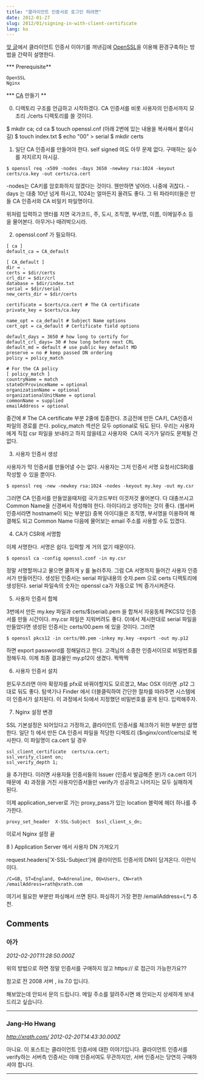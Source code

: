 ```yaml
---
title: "클라이언트 인증서로 로그인 하려면"
date: 2012-01-27
slug: 2012/01/signing-in-with-client-certificate
lang: ko
---
```


[앞 글](/2012/01/issues-on-authenticating-client-certificate/)에서 클라이언트 인증서 이야기를 꺼낸김에 [OpenSSL](http://openssl.org/)을 이용해 환경구축하는 방법을 간략히 설명한다.

*** Prerequisite**

	OpenSSL
	Nginx

*** [CA](http://en.wikipedia.org/wiki/Certificate_authority) 만들기 **

0) 디렉토리 구조를 언급하고 시작하겠다. CA 인증서를 비롯 사용자의 인증서까지 모조리 ./certs 디렉토리를 쓸 것이다.

$ mkdir ca; cd ca
$ touch openssl.cnf (아래 2번에 있는 내용을 복사해서 붙이시길)
$ touch index.txt
$ echo "00" > serial
$ mkdir certs

1) 일단 CA 인증서를 만들어야 한다. self signed 여도 아무 문제 없다. 구매하는 실수를 저지르지 마시길.


```
$ openssl req -x509 -nodes -days 3650 -newkey rsa:1024 -keyout certs/ca.key -out certs/ca.cert
```


-nodes는 CA키를 암호화하지 않겠다는 것이다. 웬만하면 넣어라. 나중에 귀찮다.
-days 는 대충 10년 넘게 하시고, 1024는 얼마든지 올려도 좋다. 그 뒤 파라미터들은 만들 CA 인증서와 CA 비밀키 파일명이다.

위처럼 입력하고 엔터를 치면 국가코드, 주, 도시, 조직명, 부서명, 이름, 이메일주소 등을 물어본다. 아무거나 때려박으시라.

2) openssl.conf 가 필요하다.


```
[ ca ]
default_ca = CA_default

[ CA_default ]
dir = .
certs = $dir/certs
crl_dir = $dir/crl
database = $dir/index.txt
serial = $dir/serial
new_certs_dir = $dir/certs

certificate = $certs/ca.cert # The CA certificate
private_key = $certs/ca.key

name_opt = ca_default # Subject Name options
cert_opt = ca_default # Certificate field options

default_days = 3650 # how long to certify for
default_crl_days= 30 # how long before next CRL
default_md = default # use public key default MD
preserve = no # keep passed DN ordering
policy = policy_match

# For the CA policy
[ policy_match ]
countryName = match
stateOrProvinceName = optional
organizationName = optional
organizationalUnitName = optional
commonName = supplied
emailAddress = optional
```


중간에 # The CA certificate 부분 2줄에 집중한다. 조금전에 만든 CA키, CA인증서 파일의 경로를 쓴다. policy_match 섹션은 모두 optional로 둬도 된다. 우리는 사용자에게 직접 csr 파일을 보내라고 하지 않을테고 사용자와  CA의 국가가 달라도 문제될 건 없다.

3) 사용자 인증서 생성

사용자가 막 인증서를 만들어낼 수는 없다. 사용자는 그저 인증서 서명 요청서(CSR)를 작성할 수 있을 뿐이다.


```
$ openssl req -new -newkey rsa:1024 -nodes -keyout my.key -out my.csr
```


그러면 CA 인증서를 만들었을때처럼 국가코드부터 이것저것 물어본다. 다 대충쓰시고 Common Name을 신경써서 작성해야 한다. 아이디라고 생각하는 것이 좋다. (웹서버 인증서라면 hostname이 되는 부분임) 중복 아이디들은 조직명, 부서명을 이용하여 해결해도 되고 Common Name 다음에 물어보는 email 주소를 사용할 수도 있겠다.

4) CA가 CSR에 서명함

이제 서명한다. 서명은 쉽다. 입력할 게 거의 없기 때문이다.


```
$ openssl ca -config openssl.conf -in my.csr
```


정말 서명할꺼냐고 물으면 쿨하게 y 를 눌러주자. 그럼 CA 서명까지 들어간 사용자 인증서가 만들어진다. 생성된 인증서는 serial 파일내용의 숫자.pem 으로 certs 디렉토리에 생성된다. serial 파일속의 숫자는 openssl ca가 자동으로 1씩 증가시켜준다.

5) 사용자 인증서 합체

3번에서 만든 my.key 파일과 certs/$(serial).pem 을 합쳐서 자웅동체 PKCS12 인증서를 만들 시간이다. my.csr 파일은 지워버려도 좋다. 0)에서 제시한대로 serial 파일을 만들었다면 생성된 인증서는 certs/00.pem 에 있을 것이다. 그러면


```
$ openssl pkcs12 -in certs/00.pem -inkey my.key -export -out my.p12
```


하면 export password를 정해달라고 한다. 고객님의 소중한 인증서이므로 비밀번호를 정해두자. 이제 최종 결과물인 my.p12이 생겼다. 짝짝짝

6) 사용자 인증서 설치

윈도우즈라면 아마 확장자를 pfx로 바꿔야할지도 모르겠고, Mac OSX 이라면 .p12 그대로 둬도 좋다. 탐색기나 Finder 에서 더블클릭하여 간단한 절차를 따라주면 시스템에 이 인증서가 설치된다. 이 과정에서 5)에서 지정했던 비밀번호를 묻게 된다. 입력해주자.

7) Nginx 설정 변경

SSL 기본설정은 되어있다고 가정하고, 클라이언트 인증서를 체크하기 위한 부분만 설명한다. 일단 1) 에서 만든 CA 인증서 파일을 적당한 디렉토리 ($nginx/conf/certs)로 복사한다. 이 파일명이 ca.cert 일 경우


```
ssl_client_certificate  certs/ca.cert;
ssl_verify_client on;
ssl_verify_depth 1;
```


을 추가한다. 이러면 사용자들 인증서들의 Issuer (인증서 발급해준 분)가 ca.cert 이기 때문에  4) 과정을 거친 사용자인증서들만 verify가 성공하고 나머지는 모두 실패하게 된다.

이제 application_server로 가는 proxy_pass가 있는 location 블럭에 헤더 하나를 추가한다.


```
proxy_set_header  X-SSL-Subject  $ssl_client_s_dn;
```


이로서 Nginx 설정 끝

8 ) Application Server 에서 사용자 DN 가져오기

request.headers['X-SSL-Subject']에 클라이언트 인증서의 DN이 담겨온다. 이런식이다.


```
/C=GB, ST=England, O=Adrenaline, OU=Users, CN=rath /emailAddress=rath@xrath.com
```


여기서 필요한 부분만 파싱해서 쓰면 된다. 파싱하기 가장 편한 /emailAddress=(.*) 추천.

## Comments

### 아가
*2012-02-20T11:28:50.000Z*

위의 방법으로 하면 정말 인증서를 구매하지 않고 https:// 로 접근이 가능한가요??

참고로 전 2008 서버 , iis 7.0 입니다.

해보았는데 안되서 문의 드립니다. 
메일 주소를 알려주시면 왜 안되는지 상세하게 보내드리고 싶습니다.

---

### Jang-Ho Hwang
*http://xrath.com/*
*2012-02-20T14:43:30.000Z*

아니요. 이 포스트는 클라이언트 인증서에 대한 이야기입니다. 클라이언트 인증서를 verify하는 서버측 인증서는 야매 인증서여도 무관하지만, 서버 인증서는 당연히 구매하셔야 합니다.

---

